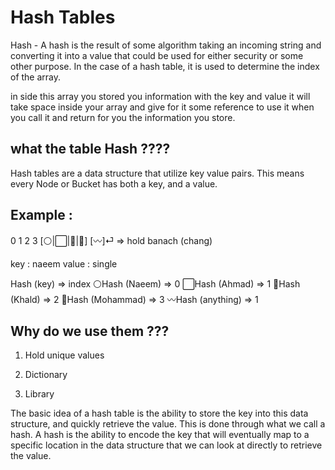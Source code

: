 # Hash Tables

Hash - A hash is the result of some algorithm taking an incoming string and converting it into a value that could be used for either security or some other purpose. In the case of a hash table, it is used to determine the index of the array.

in side this array you stored you information with the key and value it will take space inside your array and give for it some reference to use it when you call it and return for you the information you store.

## what the table Hash ????

Hash tables are a data structure that utilize key value pairs. This means every Node or Bucket has both a key, and a value.

Example :
------------
  0  1   2  3
[⚪|⬜|🔹|💠]
[〰️]⏎      =>   hold banach (chang)


key : naeem
value : single

Hash (key) => index
⚪Hash (Naeem) => 0
⬜Hash (Ahmad) => 1
🔹Hash (Khald) => 2
💠Hash (Mohammad) => 3
〰️Hash (anything) => 1

## Why do we use them ???

1. Hold unique values

2. Dictionary

3. Library


The basic idea of a hash table is the ability to store the key into this data structure, and quickly retrieve the value. This is done through what we call a hash. A hash is the ability to encode the key that will eventually map to a specific location in the data structure that we can look at directly to retrieve the value.